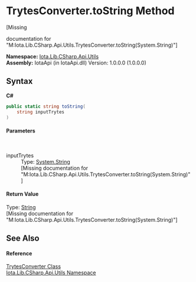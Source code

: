 # TrytesConverter.toString Method 
 

\[Missing <summary> documentation for "M:Iota.Lib.CSharp.Api.Utils.TrytesConverter.toString(System.String)"\]

**Namespace:**&nbsp;<a href="N_Iota_Lib_CSharp_Api_Utils">Iota.Lib.CSharp.Api.Utils</a><br />**Assembly:**&nbsp;IotaApi (in IotaApi.dll) Version: 1.0.0.0 (1.0.0.0)

## Syntax

**C#**<br />
``` C#
public static string toString(
	string inputTrytes
)
```


#### Parameters
&nbsp;<dl><dt>inputTrytes</dt><dd>Type: <a href="http://msdn2.microsoft.com/en-us/library/s1wwdcbf" target="_blank">System.String</a><br />\[Missing <param name="inputTrytes"/> documentation for "M:Iota.Lib.CSharp.Api.Utils.TrytesConverter.toString(System.String)"\]</dd></dl>

#### Return Value
Type: <a href="http://msdn2.microsoft.com/en-us/library/s1wwdcbf" target="_blank">String</a><br />\[Missing <returns> documentation for "M:Iota.Lib.CSharp.Api.Utils.TrytesConverter.toString(System.String)"\]

## See Also


#### Reference
<a href="T_Iota_Lib_CSharp_Api_Utils_TrytesConverter">TrytesConverter Class</a><br /><a href="N_Iota_Lib_CSharp_Api_Utils">Iota.Lib.CSharp.Api.Utils Namespace</a><br />